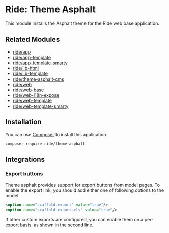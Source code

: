 # Ride: Theme Asphalt

This module installs the Asphalt theme for the Ride web base application.

## Related Modules

- [ride/app](https://github.com/all-ride/ride-app)
- [ride/app-template](https://github.com/all-ride/ride-app-template)
- [ride/app-template-smarty](https://github.com/all-ride/ride-app-template-smarty)
- [ride/lib-html](https://github.com/all-ride/ride-lib-html)
- [ride/lib-template](https://github.com/all-ride/ride-lib-template)
- [ride/theme-asphalt-cms](https://github.com/all-ride/ride-theme-asphalt-cms)
- [ride/web](https://github.com/all-ride/ride-web)
- [ride/web-base](https://github.com/all-ride/ride-web-base)
- [ride/web-i18n-expose](https://github.com/all-ride/ride-web-i18n-expose)
- [ride/web-template](https://github.com/all-ride/ride-web-template)
- [ride/web-template-smarty](https://github.com/all-ride/ride-web-template-smarty)

## Installation

You can use [Composer](http://getcomposer.org) to install this application.

```
composer require ride/theme-asphalt
```

## Integrations

### Export buttons

Theme asphalt provides support for export buttons from model pages. To enable the export link, you should add either 
one of following options to the model.

```xml
<option name="scaffold.export" value="true"/>
<option name="scaffold.export.xls" value="true"/>
```

If other custom exports are configured, you can enable them on a per-export basis, as shown in the second line.
